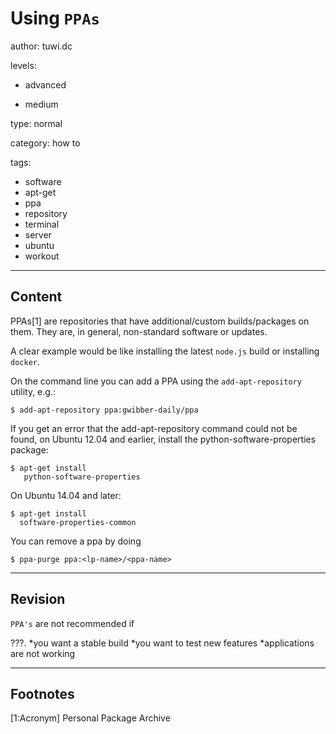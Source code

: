 # Using `PPAs`
author: tuwi.dc

levels:

  - advanced

  - medium

type: normal

category: how to

tags:
  - software
  - apt-get
  - ppa
  - repository
  - terminal
  - server
  - ubuntu
  - workout


---
## Content

PPAs[1] are repositories that have additional/custom builds/packages on them. They are, in general, non-standard software or updates.

A clear example would be like installing the latest `node.js` build or installing `docker`. 

On the command line you can add a PPA using the `add-apt-repository` utility, e.g.:
```
$ add-apt-repository ppa:gwibber-daily/ppa
```

If you get an error that the add-apt-repository command could not be found, on Ubuntu 12.04 and earlier, install the python-software-properties package:
```
$ apt-get install
   python-software-properties
```
On Ubuntu 14.04 and later:
```
$ apt-get install 
  software-properties-common
```
You can remove a ppa by doing
```
$ ppa-purge ppa:<lp-name>/<ppa-name>
```

---
## Revision

`PPA's`  are not recommended if 

???.
*you want a stable build
*you want to test new features 
*applications are not working

---
## Footnotes

[1:Acronym]
Personal Package Archive